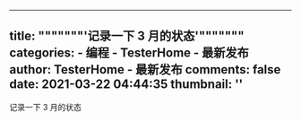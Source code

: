 
---
title: """""""'记录一下 3 月的状态'"""""""
categories: 
    - 编程
    - TesterHome - 最新发布
author: TesterHome - 最新发布
comments: false
date: 2021-03-22 04:44:35
thumbnail: ''
---

<div>   
记录一下 3 月的状态  
</div>
            